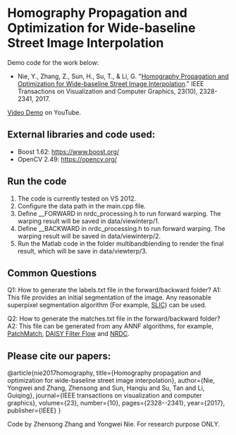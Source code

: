 # Homography Propagation and Optimization for Wide-baseline Street Image Interpolation

Demo code for the work below:
 - Nie, Y., Zhang, Z., Sun, H., Su, T., & Li, G. "[Homography Propagation and Optimization for Wide-baseline Street Image Interpolation](http://ieeexplore.ieee.org/document/7593383/)." IEEE Transactions on Visualization and Computer Graphics, 23(10), 2328-2341, 2017.

[Video Demo](https://www.youtube.com/watch?v=gZuqJWvDGOs&feature=youtu.be) on YouTube.

## External libraries and code used:
 - Boost 1.62: https://www.boost.org/
 - OpenCV 2.49: https://opencv.org/
 
## Run the code
1. The code is currently tested on VS 2012.
2. Configure the data path in the main.cpp file.
3. Define __FORWARD in nrdc_processing.h to run forward warping. The warping result will be saved in data/viewinterp/1.
4. Define __BACKWARD in nrdc_processing.h to run forward warping. The warping result will be saved in data/viewinterp/2. 
5. Run the Matlab code in the folder multibandblending to render the final result, which will be save in data/viewterp/3.

## Common Questions
Q1: How to generate the labels.txt file in the forward/backward folder?
A1: This file provides an initial segmentation of the image. Any reasonable superpixel segmentation algorithm (For example, [SLIC](https://ivrl.epfl.ch/research/superpixels)) can be used. 

Q2: How to generate the matches.txt file in the forward/backward folder?
A2: This file can be generated from any ANNF algorithms, for example, [PatchMatch](http://gfx.cs.princeton.edu/pubs/Barnes_2010_TGP/index.php), [DAISY Filter Flow](https://sites.google.com/site/daisyfilterflowcvpr2014/) and [NRDC](http://www.cs.huji.ac.il/~yoavhacohen/nrdc/).

## Please cite our papers:

@article{nie2017homography,
  title={Homography propagation and optimization for wide-baseline street image interpolation},
  author={Nie, Yongwei and Zhang, Zhensong and Sun, Hanqiu and Su, Tan and Li, Guiqing},
  journal={IEEE transactions on visualization and computer graphics},
  volume={23},
  number={10},
  pages={2328--2341},
  year={2017},
  publisher={IEEE}
}
 
Code by Zhensong Zhang and Yongwei Nie. For research purpose ONLY. 